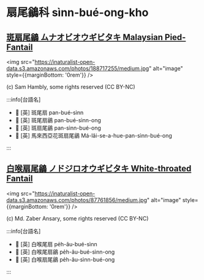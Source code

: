 # 扇尾鶲科 sìnn-bué-ong-kho

## [斑扇尾鶲 ムナオビオウギビタキ Malaysian Pied-Fantail](https://ebird.org/species/piefan1)

<img src="https://inaturalist-open-data.s3.amazonaws.com/photos/188717255/medium.jpg" alt="image" style={{marginBottom: '0rem'}} />

<p className="image-caption">
(c) Sam Hambly, some rights reserved (CC BY-NC)
</p>

:::info[台語名]

- 🎯 [英] 斑尾扇 pan-bué-sìnn
- 🎯 [英] 斑尾扇鶲 pan-bué-sìnn-ong
- 🎯 [英] 斑扇尾鶲 pan-sìnn-bué-ong
- 🎯 [英] 馬來西亞花斑扇尾鶲 Má-lâi-se-a-hue-pan-sìnn-bué-ong

:::

## [白喉扇尾鶲 ノドジロオウギビタキ White-throated Fantail](https://ebird.org/species/whtfan1)

<img src="https://inaturalist-open-data.s3.amazonaws.com/photos/87761856/medium.jpg" alt="image" style={{marginBottom: '0rem'}} />

<p className="image-caption">
(c) Md. Zaber Ansary, some rights reserved (CC BY-NC)
</p>

:::info[台語名]

- 🎯 [英] 白喉尾扇 pe̍h-âu-bué-sìnn
- 🎯 [英] 白喉尾扇鶲 pe̍h-âu-bué-sìnn-ong
- 🎯 [英] 白喉扇尾鶲 pe̍h-âu-sìnn-bué-ong

:::
